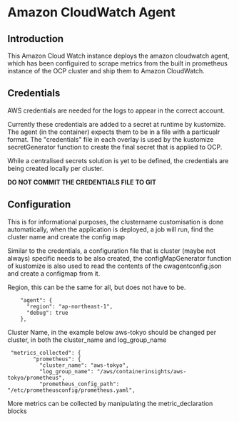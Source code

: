 # Amazon CloudWatch Agent
## Introduction
This Amazon Cloud Watch instance deploys the amazon cloudwatch agent, which has been configuired to scrape metrics from the built in prometheus instance of the OCP cluster and ship them to Amazon CloudWatch.

## Credentials
AWS credentials are needed for the logs to appear in the correct account.

Currently these credentials are added to a secret at runtime by kustomize. The agent (in the container) expects them to be in a file with a particualr format. The "credentials" file in each overlay is used by the kustomize secretGenerator function to create the final secret that is applied to OCP.

While a centralised secrets solution  is yet to be defined, the credentials are being created locally per cluster. 

**DO NOT COMMIT THE CREDENTIALS FILE TO GIT**


## Configuration
This is for informational purposes, the clustername customisation is done automatically, when the application is deployed, a job will run, find the cluster name and create the config map

Similar to the credentials, a configuration file that is cluster (maybe not always) specific needs to be also created, the configMapGenerator function of kustomize is also used to read the contents of the cwagentconfig.json and create a configmap from it.

Region, this can be the same for all, but does not have to be.
```
    "agent": {
      "region": "ap-northeast-1",
      "debug": true
    },
```

Cluster Name, in the example below aws-tokyo should be changed per cluster, in both the cluster_name and log_group_name
```
 "metrics_collected": {
        "prometheus": {
          "cluster_name": "aws-tokyo",
          "log_group_name": "/aws/containerinsights/aws-tokyo/prometheus",
          "prometheus_config_path": "/etc/prometheusconfig/prometheus.yaml",
```

More metrics can be collected by manipulating the metric_declaration blocks